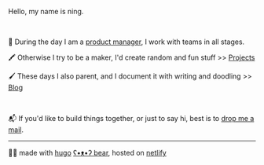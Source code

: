 Hello, my name is ning.

&nbsp;

🔎 During the day I am a [product manager][linkedin-url], I work with teams in all stages.

🖍 Otherwise I try to be a maker, I'd create random and fun stuff >> [Projects][projects-url]

🖌 These days I also parent, and I document it with writing and doodling >> [Blog][blog-url]


&nbsp;


📬 If you'd like to build things together, or just to say hi, best is to [drop me a mail](mailto:ninginthenetherlands@gmail.com).

---

🐻‍❄️ made with [hugo][hugo-url] [ʕ•ᴥ•ʔ bear][hugo-bear-url], hosted on [netlify][netlify-url]


[linkedin-url]: https://www.linkedin.com/in/ningxxu/
[blog-url]: /blog/
[projects-url]: /projects/
[hugo-url]: https://gohugo.io/
[hugo-bear-url]: https://github.com/janraasch/hugo-bearblog/
[netlify-url]: https://www.netlify.com/